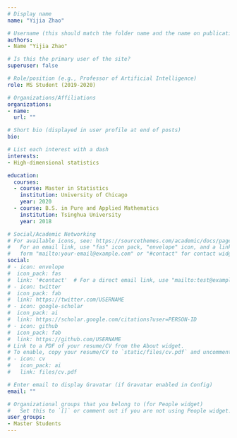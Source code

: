 ```yaml
---
# Display name
name: "Yijia Zhao"

# Username (this should match the folder name and the name on publications)
authors:
- Name "Yijia Zhao"

# Is this the primary user of the site?
superuser: false

# Role/position (e.g., Professor of Artificial Intelligence)
role: MS Student (2019-2020)

# Organizations/Affiliations
organizations:
- name:
  url: ""

# Short bio (displayed in user profile at end of posts)
bio:

# List each interest with a dash
interests:
- High-dimensional statistics

education:
  courses:
  - course: Master in Statistics
    institution: University of Chicago
    year: 2020
  - course: B.S. in Pure and Applied Mathematics
    institution: Tsinghua University
    year: 2018

# Social/Academic Networking
# For available icons, see: https://sourcethemes.com/academic/docs/page-builder/#icons
#   For an email link, use "fas" icon pack, "envelope" icon, and a link in the
#   form "mailto:your-email@example.com" or "#contact" for contact widget.
social:
# - icon: envelope
#  icon_pack: fas
#  link: '#contact'  # For a direct email link, use "mailto:test@example.org".
# - icon: twitter
#  icon_pack: fab
#  link: https://twitter.com/USERNAME
# - icon: google-scholar
#  icon_pack: ai
#  link: https://scholar.google.com/citations?user=PERSON-ID
# - icon: github
#  icon_pack: fab
#  link: https://github.com/USERNAME
# Link to a PDF of your resume/CV from the About widget.
# To enable, copy your resume/CV to `static/files/cv.pdf` and uncomment the lines below.
# - icon: cv
#   icon_pack: ai
#   link: files/cv.pdf

# Enter email to display Gravatar (if Gravatar enabled in Config)
email: ""

# Organizational groups that you belong to (for People widget)
#   Set this to `[]` or comment out if you are not using People widget.
user_groups:
- Master Students
---
```

